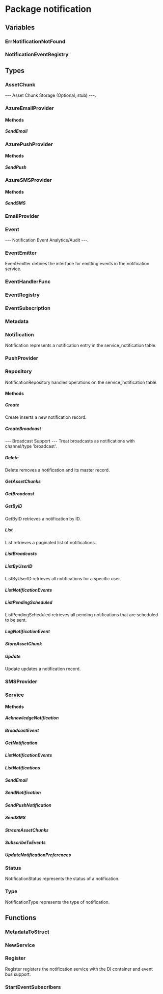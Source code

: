 # Package notification

## Variables

### ErrNotificationNotFound

### NotificationEventRegistry

## Types

### AssetChunk

--- Asset Chunk Storage (Optional, stub) ---.

### AzureEmailProvider

#### Methods

##### SendEmail

### AzurePushProvider

#### Methods

##### SendPush

### AzureSMSProvider

#### Methods

##### SendSMS

### EmailProvider

### Event

--- Notification Event Analytics/Audit ---.

### EventEmitter

EventEmitter defines the interface for emitting events in the notification service.

### EventHandlerFunc

### EventRegistry

### EventSubscription

### Metadata

### Notification

Notification represents a notification entry in the service_notification table.

### PushProvider

### Repository

NotificationRepository handles operations on the service_notification table.

#### Methods

##### Create

Create inserts a new notification record.

##### CreateBroadcast

--- Broadcast Support --- Treat broadcasts as notifications with channel/type 'broadcast'.

##### Delete

Delete removes a notification and its master record.

##### GetAssetChunks

##### GetBroadcast

##### GetByID

GetByID retrieves a notification by ID.

##### List

List retrieves a paginated list of notifications.

##### ListBroadcasts

##### ListByUserID

ListByUserID retrieves all notifications for a specific user.

##### ListNotificationEvents

##### ListPendingScheduled

ListPendingScheduled retrieves all pending notifications that are scheduled to be sent.

##### LogNotificationEvent

##### StoreAssetChunk

##### Update

Update updates a notification record.

### SMSProvider

### Service

#### Methods

##### AcknowledgeNotification

##### BroadcastEvent

##### GetNotification

##### ListNotificationEvents

##### ListNotifications

##### SendEmail

##### SendNotification

##### SendPushNotification

##### SendSMS

##### StreamAssetChunks

##### SubscribeToEvents

##### UpdateNotificationPreferences

### Status

NotificationStatus represents the status of a notification.

### Type

NotificationType represents the type of notification.

## Functions

### MetadataToStruct

### NewService

### Register

Register registers the notification service with the DI container and event bus support.

### StartEventSubscribers
